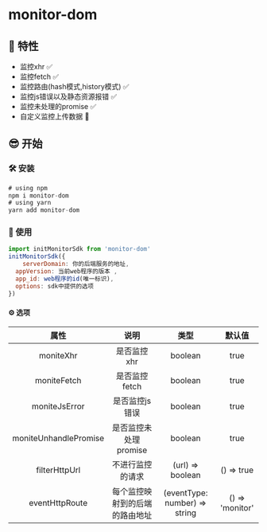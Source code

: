 # monitor-dom
## 👋 特性
* 监控xhr ✅
* 监控fetch ✅
* 监控路由(hash模式,history模式) ✅
* 监控js错误以及静态资源报错 ✅
* 监控未处理的promise ✅
* 自定义监控上传数据 🔨

## 😎 开始

### 🛠️ 安装
```js
# using npm
npm i monitor-dom
# using yarn
yarn add monitor-dom
```
### 🥳 使用
```js
import initMonitorSdk from 'monitor-dom'
initMonitorSdk({
	serverDomain: 你的后端服务的地址,
  appVersion: 当前web程序的版本 ,
  app_id: web程序的id(唯一标识),
  options: sdk中提供的选项
})
```
#### ⚙️ 选项

| 属性    | 说明 | 类型          |  默认值   |
| :---:       |    :----:   |    :---:      |    :---:   |
| moniteXhr   | 是否监控xhr  | boolean   |     true     |
| moniteFetch   | 是否监控fetch  | boolean   |     true     |
| moniteJsError   | 是否监控js错误 | boolean   |     true     |
| moniteUnhandlePromise   | 是否监控未处理promise  | boolean   |     true     |
| filterHttpUrl   | 不进行监控的请求  | (url) => boolean   |   () => true   |
| eventHttpRoute   | 每个监控映射到的后端的路由地址 | (eventType: number) => string   |   () => 'monitor'   |